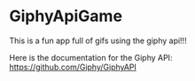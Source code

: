 # GiphyApiGame
This is a fun app full of gifs using the giphy api!!!

Here is the documentation for the Giphy API: https://github.com/Giphy/GiphyAPI
